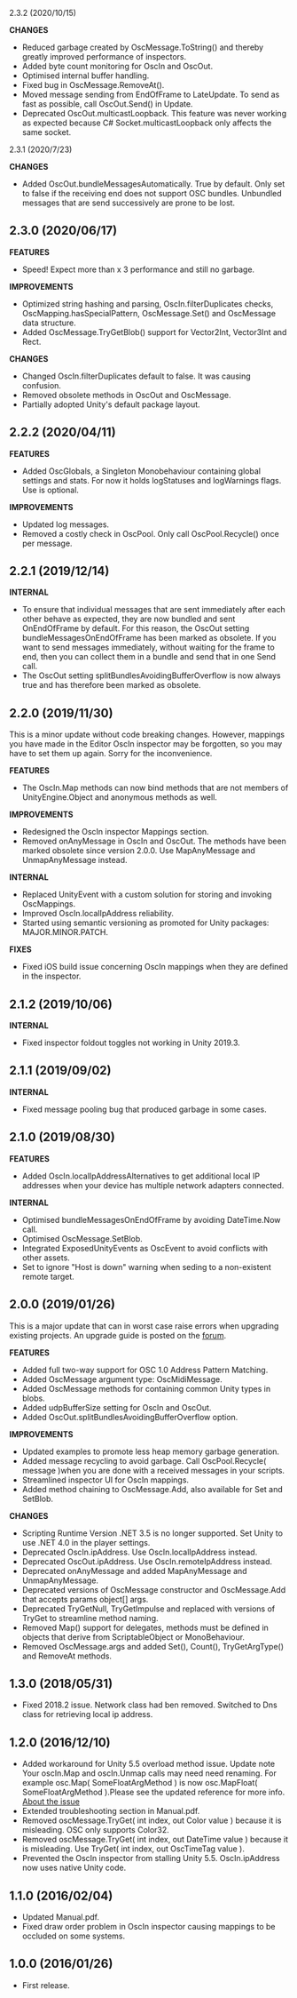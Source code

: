 2.3.2 (2020/10/15)

**CHANGES**

* Reduced garbage created by OscMessage.ToString() and thereby greatly improved performance of inspectors.
* Added byte count monitoring for OscIn and OscOut.
* Optimised internal buffer handling.
* Fixed bug in OscMessage.RemoveAt().
* Moved message sending from EndOfFrame to LateUpdate. To send as fast as possible, call OscOut.Send() in Update.
* Deprecated OscOut.multicastLoopback. This feature was never working as expected because C# Socket.multicastLoopback only affects the same socket.


2.3.1 (2020/7/23)

**CHANGES**

* Added OscOut.bundleMessagesAutomatically. True by default. Only set to false if the receiving end does not support OSC bundles. Unbundled messages that are send successively are prone to be lost.


2.3.0 (2020/06/17)
------------------

**FEATURES**

* Speed! Expect more than x 3 performance and still no garbage.


**IMPROVEMENTS**

* Optimized string hashing and parsing, OscIn.filterDuplicates checks, OscMapping.hasSpecialPattern, OscMessage.Set() and OscMessage data structure.
* Added OscMessage.TryGetBlob() support for Vector2Int, Vector3Int and Rect.

**CHANGES**

* Changed OscIn.filterDuplicates default to false. It was causing confusion.
* Removed obsolete methods in OscOut and OscMessage.
* Partially adopted Unity's default package layout.


2.2.2 (2020/04/11)
------------------

**FEATURES**

* Added OscGlobals, a Singleton Monobehaviour containing global settings and stats. For now it holds logStatuses and logWarnings flags. Use is optional.

**IMPROVEMENTS**

* Updated log messages.
* Removed a costly check in OscPool. Only call OscPool.Recycle() once per message.


2.2.1 (2019/12/14)
------------------

**INTERNAL**

* To ensure that individual messages that are sent immediately after each other behave as expected, they are now bundled and sent OnEndOfFrame by default. For this reason, the OscOut setting bundleMessagesOnEndOfFrame has been marked as obsolete. If you want to send messages immediately, without waiting for the frame to end, then you can collect them in a bundle and send that in one Send call.
* The OscOut setting splitBundlesAvoidingBufferOverflow is now always true and has therefore been marked as obsolete.


2.2.0 (2019/11/30)
------------------

This is a minor update without code breaking changes. However, mappings you have made in the Editor OscIn inspector may be forgotten, so you may have to set them up again. Sorry for the inconvenience.

**FEATURES**

* The OscIn.Map methods can now bind methods that are not members of UnityEngine.Object and anonymous methods as well.

**IMPROVEMENTS**

* Redesigned the OscIn inspector Mappings section.
* Removed onAnyMessage in OscIn and OscOut. The methods have been marked obsolete since version 2.0.0. Use MapAnyMessage and UnmapAnyMessage instead.

**INTERNAL**

* Replaced UnityEvent with a custom solution for storing and invoking OscMappings.
* Improved OscIn.localIpAddress reliability.
* Started using semantic versioning as promoted for Unity packages: MAJOR.MINOR.PATCH.

**FIXES**

* Fixed iOS build issue concerning OscIn mappings when they are defined in the inspector.


2.1.2 (2019/10/06)
------------------

**INTERNAL**

* Fixed inspector foldout toggles not working in Unity 2019.3.


2.1.1 (2019/09/02)
------------------

**INTERNAL**

* Fixed message pooling bug that produced garbage in some cases.


2.1.0 (2019/08/30)
------------------

**FEATURES**

* Added OscIn.localIpAddressAlternatives to get additional local IP addresses when your device has multiple network adapters connected.

**INTERNAL**

* Optimised bundleMessagesOnEndOfFrame by avoiding DateTime.Now call.
* Optimised OscMessage.SetBlob.
* Integrated ExposedUnityEvents as OscEvent to avoid conflicts with other assets.
* Set to ignore "Host is down" warning when seding to a non-existent remote target.


2.0.0 (2019/01/26)
------------------
This is a major update that can in worst case raise errors when upgrading existing projects. An upgrade guide is posted on the [forum](https://bit.ly/2G2FbAG).


**FEATURES**

* Added full two-way support for OSC 1.0 Address Pattern Matching.
* Added OscMessage argument type: OscMidiMessage.
* Added OscMessage methods for containing common Unity types in blobs.
* Added udpBufferSize setting for OscIn and OscOut.
* Added OscOut.splitBundlesAvoidingBufferOverflow option.

**IMPROVEMENTS**

* Updated examples to promote less heap memory garbage generation.
* Added message recycling to avoid garbage. Call OscPool.Recycle( message )when you are done with a received messages in your scripts.
* Streamlined inspector UI for OscIn mappings.
* Added method chaining to OscMessage.Add, also available for Set and SetBlob.

**CHANGES**

* Scripting Runtime Version .NET 3.5 is no longer supported. Set Unity to use .NET 4.0 in the player settings.
* Deprecated OscIn.ipAddress. Use OscIn.localIpAddress instead.
* Deprecated OscOut.ipAddress. Use OscIn.remoteIpAddress instead.
* Deprecated onAnyMessage and added MapAnyMessage and UnmapAnyMessage.
* Deprecated versions of OscMessage constructor and OscMessage.Add that accepts params object[] args.
* Deprecated TryGetNull, TryGetImpulse and replaced with versions of TryGet to streamline method naming.
* Removed Map() support for delegates, methods must be defined in objects that derive from ScriptableObject or MonoBehaviour.
* Removed OscMessage.args and added Set(), Count(), TryGetArgType() and RemoveAt methods.


1.3.0 (2018/05/31)
------------------

* Fixed 2018.2 issue. Network class had ben removed. Switched to Dns class for retrieving local ip address.


1.2.0 (2016/12/10)
------------------

* Added workaround for Unity 5.5 overload method issue. Update note Your oscIn.Map and oscIn.Unmap calls may need need renaming. For example osc.Map( SomeFloatArgMethod ) is now osc.MapFloat( SomeFloatArgMethod ).Please see the updated reference for more info. [About the issue](https://forum.unity3d.com/threads/445139)
* Extended troubleshooting section in Manual.pdf.
* Removed oscMessage.TryGet( int index, out Color value ) because it is misleading. OSC only supports Color32.
* Removed oscMessage.TryGet( int index, out DateTime value ) because it is misleading. Use TryGet( int index, out OscTimeTag value ).
* Prevented the OscIn inspector from stalling Unity 5.5. OscIn.ipAddress now uses native Unity code.


1.1.0 (2016/02/04)
------------------

* Updated Manual.pdf.
* Fixed draw order problem in OscIn inspector causing mappings to be occluded on some systems.


1.0.0 (2016/01/26)
------------------

* First release.
